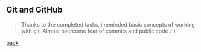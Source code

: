 ## Git and GitHub

> Thanks to the completed tasks, i reminded basic concepts of working with git. Almost overcome fear of commits and public code :-)

[back](../README.md)